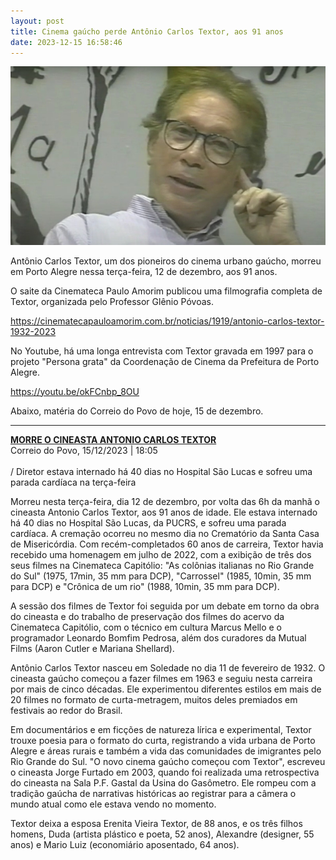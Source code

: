 ```yaml
---
layout: post
title: Cinema gaúcho perde Antônio Carlos Textor, aos 91 anos
date: 2023-12-15 16:58:46
---
```

![](/uploads/textor.jpg)

Antônio Carlos Textor, um dos pioneiros do cinema urbano gaúcho, morreu em Porto Alegre nessa terça-feira, 12 de dezembro, aos 91 anos.

O﻿ saite da Cinemateca Paulo Amorim publicou uma filmografia completa de Textor, organizada pelo Professor Glênio Póvoas.

<https://cinematecapauloamorim.com.br/noticias/1919/antonio-carlos-textor-1932-2023>

No Youtube, há uma longa entrevista com Textor gravada em 1997 para o projeto "Persona grata" da Coordenação de Cinema da Prefeitura de Porto Alegre.

<https://youtu.be/okFCnbp_8OU>

Abaixo, matéria do Correio do Povo de hoje, 15 de dezembro.

- - -

**[MORRE O CINEASTA ANTONIO CARLOS TEXTOR](https://www.correiodopovo.com.br/arteagenda/morre-o-cineasta-antonio-carlos-textor-1.1451233)**\
Correio do Povo, 15/12/2023 | 18:05\
\
/ Diretor estava internado há 40 dias no Hospital São Lucas e sofreu uma parada cardíaca na terça-feira

Morreu nesta terça-feira, dia 12 de dezembro, por volta das 6h da manhã o cineasta Antonio Carlos Textor, aos 91 anos de idade. Ele estava internado há 40 dias no Hospital São Lucas, da PUCRS, e sofreu uma parada cardíaca. A cremação ocorreu no mesmo dia no Crematório da Santa Casa de Misericórdia. Com recém-completados 60 anos de carreira, Textor havia recebido uma homenagem em julho de 2022, com a exibição de três dos seus filmes na Cinemateca Capitólio: "As colônias italianas no Rio Grande do Sul" (1975, 17min, 35 mm para DCP), "Carrossel" (1985, 10min, 35 mm para DCP) e "Crônica de um rio" (1988, 10min, 35 mm para DCP).

A sessão dos filmes de Textor foi seguida por um debate em torno da obra do cineasta e do trabalho de preservação dos filmes do acervo da Cinemateca Capitólio, com o técnico em cultura Marcus Mello e o programador Leonardo Bomfim Pedrosa, além dos curadores da Mutual Films (Aaron Cutler e Mariana Shellard).

Antônio Carlos Textor nasceu em Soledade no dia 11 de fevereiro de 1932. O cineasta gaúcho começou a fazer filmes em 1963 e seguiu nesta carreira por mais de cinco décadas. Ele experimentou diferentes estilos em mais de 20 filmes no formato de curta-metragem, muitos deles premiados em festivais ao redor do Brasil.

Em documentários e em ficções de natureza lírica e experimental, Textor trouxe poesia para o formato do curta, registrando a vida urbana de Porto Alegre e áreas rurais e também a vida das comunidades de imigrantes pelo Rio Grande do Sul. "O novo cinema gaúcho começou com Textor", escreveu o cineasta Jorge Furtado em 2003, quando foi realizada uma retrospectiva do cineasta na Sala P.F. Gastal da Usina do Gasômetro. Ele rompeu com a tradição gaúcha de narrativas históricas ao registrar para a câmera o mundo atual como ele estava vendo no momento.

Textor deixa a esposa Erenita Vieira Textor, de 88 anos, e os três filhos homens, Duda (artista plástico e poeta, 52 anos), Alexandre (designer, 55 anos) e Mario Luiz (economiário aposentado, 64 anos).